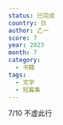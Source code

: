 ```yaml
---
status: 已完成
country: 日
author: 乙一
score: 7
year: 2023
month: 7
category:
  - 书籍
tags:
  - 文学
  - 短篇集
---
```

7/10 不虚此行
